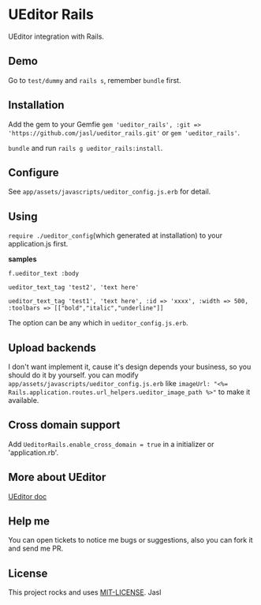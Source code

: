 UEditor Rails
======

UEditor integration with Rails.

## Demo
Go to ```test/dummy``` and ```rails s```, remember ```bundle``` first.

## Installation
Add the gem to your Gemfie ```gem 'ueditor_rails', :git => 'https://github.com/jasl/ueditor_rails.git'``` or ```gem 'ueditor_rails'```.

```bundle``` and run ```rails g ueditor_rails:install```.

## Configure
See ```app/assets/javascripts/ueditor_config.js.erb``` for detail.

## Using
```require ./ueditor_config```(which generated at installation) to your application.js first.

**samples**

```f.ueditor_text :body```

```ueditor_text_tag 'test2', 'text here'```

```ueditor_text_tag 'test1', 'text here', :id => 'xxxx', :width => 500, :toolbars => [["bold","italic","underline"]]```

The option can be any which in ```ueditor_config.js.erb```.

## Upload backends
I don't want implement it, cause it's design depends your business, so you should do it by yourself. 
you can modify ```app/assets/javascripts/ueditor_config.js.erb``` like ```imageUrl: "<%= Rails.application.routes.url_helpers.ueditor_image_path %>"``` to make it available.

## Cross domain support
Add ```UeditorRails.enable_cross_domain = true``` in a initializer or 'application.rb'.

## More about UEditor
[UEditor doc](http://ueditor.baidu.com/website/document.html)

## Help me

You can open tickets to notice me bugs or suggestions, also you can fork it and send me PR.

## License
This project rocks and uses [MIT-LICENSE](http://jasl.mit-license.org/). Jasl
